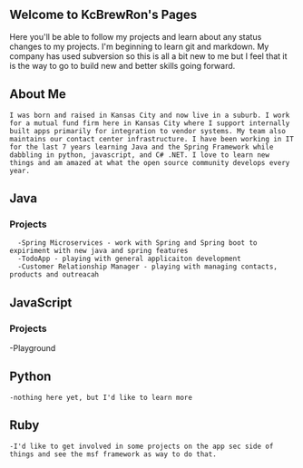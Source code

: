 ## Welcome to KcBrewRon's Pages

Here you'll be able to follow my projects and learn about any status changes to my projects. I'm beginning to learn git and markdown. My company has used subversion so this is all a bit new to me but I feel that it is the way to go to build new and better skills going 
forward.
## About Me
```
I was born and raised in Kansas City and now live in a suburb. I work for a mutual fund firm here in Kansas City where I support internally built apps primarily for integration to vendor systems. My team also maintains our contact center infrastructure. I have been working in IT for the last 7 years learning Java and the Spring Framework while dabbling in python, javascript, and C# .NET. I love to learn new things and am amazed at what the open source community develops every year.
```

## Java
### Projects
```
  -Spring Microservices - work with Spring and Spring boot to expiriment with new java and spring features
  -TodoApp - playing with general applicaiton development
  -Customer Relationship Manager - playing with managing contacts, products and outreacah
```
## JavaScript
### Projects
  -Playground
## Python
```
-nothing here yet, but I'd like to learn more

```
## Ruby
```
-I'd like to get involved in some projects on the app sec side of things and see the msf framework as way to do that.
```

